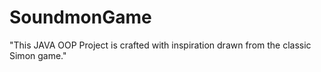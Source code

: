 ﻿# SoundmonGame

"This JAVA OOP Project is crafted with inspiration drawn from the classic Simon game."
